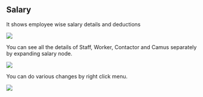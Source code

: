 ## Salary

It shows employee wise salary details and deductions


![](http://docs.risersoft.com/hrmnirvana/ImagesExt/image8_87.jpg)

You can see all the details of Staff, Worker, Contactor and Camus separately by expanding salary node.

![](http://docs.risersoft.com/hrmnirvana/ImagesExt/image8_88.png)

You can do various changes by right click menu.



![](http://docs.risersoft.com/hrmnirvana/ImagesExt/image8_89.jpg)
